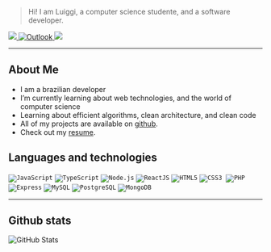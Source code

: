 > Hi! I am Luiggi, a computer science studente, and a software developer.
> 
  <p align="left">
  <a href="mailto:luiggipg2908@gmail.com" alt="Gmail">
    <img src="https://img.shields.io/badge/-Gmail-FF0000?style=flat-square&labelColor=FF0000&logo=gmail&logoColor=white"/>
  </a>
  <a href="mailto:luiggipgarcia@outlook.com">
    <img src="https://img.shields.io/badge/Microsoft_Outlook-0078D4?style=flat-square&logo=microsoft-outlook&logoColor=white" alt="Outlook">
  </a>
  <a href="https://www.linkedin.com/in/luiggi-garcia/" alt="Linkedin">
    <img src="https://img.shields.io/badge/-Linkedin-0e76a8?style=flat-square&logo=Linkedin&logoColor=white"/>
  </a>
</p>  

----

<h2>About Me</h2>
<ul>
<li>I am a brazilian developer</li>
<li>I’m currently learning about web technologies, and the world of computer science</li>
<li>Learning about efficient algorithms, clean architecture, and clean code</li>
<li>All of my projects are available on <a href="https://github.com/luiggigarcia">github</a>.</li>
<li>Check out my <a href="https://www.linkedin.com/in/luiggi-garcia/">resume</a>.</li>
</ul>

## Languages and technologies

<code><img src="https://img.shields.io/badge/JavaScript-F7DF1E?style=flat-badge&logo=javascript&logoColor=black" alt="JavaScript"></code>
<code><img src="https://img.shields.io/badge/TypeScript-007ACC?style=flat&logo=typescript&logoColor=white" alt="TypeScript"></code>
<code><img src="https://img.shields.io/badge/Node.js-43853D?style=flat&logo=node.js&logoColor=white" alt="Node.js"></code>
<code><img src="https://img.shields.io/badge/React-20232A?style=flat&logo=react&logoColor=61DAFB" alt="ReactJS"></code>
<code><img src="https://img.shields.io/badge/HTML5-E34F26?style=flat&logo=html5&logoColor=white" alt="HTML5"></code>
<code><img src="https://img.shields.io/badge/CSS3-1572B6?style=flat&logo=css3&logoColor=white" alt="CSS3"></code>
<code><img src="https://img.icons8.com/color/30/000000/git.png" alt=""></code>
<code><img src="https://img.shields.io/badge/PHP-777BB4?style=flat&logo=php&logoColor=white" alt="PHP"></code>
<code><img src="https://img.shields.io/badge/Express.js-404D59?style=flat" alt="Express"></code>
<code><img src="https://img.shields.io/badge/MySQL-00000F?style=flat&logo=mysql&logoColor=white" alt="MySQL"></code>
<code><img src="https://img.shields.io/badge/PostgreSQL-316192?style=flat&logo=postgresql&logoColor=white" alt="PostgreSQL"></code>
<code><img src="https://img.shields.io/badge/MongoDB-4EA94B?style=flat&logo=mongodb&logoColor=white" alt="MongoDB"></code>

---

## Github stats
![GitHub Stats](https://github-readme-stats.vercel.app/api?username=luiggigarcia&show_icons=true)
